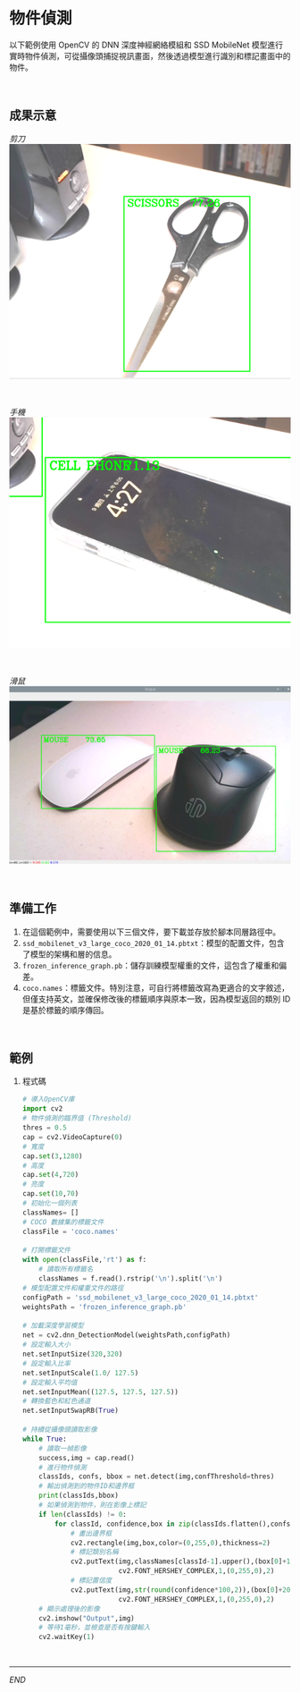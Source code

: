 # 物件偵測

以下範例使用 OpenCV 的 DNN 深度神經網絡模組和 SSD MobileNet 模型進行實時物件偵測，可從攝像頭捕捉視訊畫面，然後透過模型進行識別和標記畫面中的物件。

<br>

## 成果示意

_剪刀_
![](images/img_04.png)

<br>

_手機_
![](images/img_05.png)

<br>

_滑鼠_
![](images/img_14.png)

<br>

## 準備工作

1. 在這個範例中，需要使用以下三個文件，要下載並存放於腳本同層路徑中。
2. `ssd_mobilenet_v3_large_coco_2020_01_14.pbtxt`：模型的配置文件，包含了模型的架構和層的信息。
3. `frozen_inference_graph.pb`：儲存訓練模型權重的文件，這包含了權重和偏差。
4. `coco.names`：標籤文件。特別注意，可自行將標籤改寫為更適合的文字敘述，但僅支持英文，並確保修改後的標籤順序與原本一致，因為模型返回的類別 ID 是基於標籤的順序傳回。

<br>

## 範例

1. 程式碼

    ```python
    # 導入OpenCV庫
    import cv2
    # 物件偵測的臨界值 (Threshold)
    thres = 0.5
    cap = cv2.VideoCapture(0)
    # 寬度
    cap.set(3,1280)
    # 高度
    cap.set(4,720)
    # 亮度
    cap.set(10,70)
    # 初始化一個列表
    classNames= []
    # COCO 數據集的標籤文件
    classFile = 'coco.names'

    # 打開標籤文件
    with open(classFile,'rt') as f:
        # 讀取所有標籤名
        classNames = f.read().rstrip('\n').split('\n')
    # 模型配置文件和權重文件的路徑
    configPath = 'ssd_mobilenet_v3_large_coco_2020_01_14.pbtxt'
    weightsPath = 'frozen_inference_graph.pb'

    # 加載深度學習模型
    net = cv2.dnn_DetectionModel(weightsPath,configPath)
    # 設定輸入大小
    net.setInputSize(320,320)
    # 設定輸入比率
    net.setInputScale(1.0/ 127.5)
    # 設定輸入平均值
    net.setInputMean((127.5, 127.5, 127.5))
    # 轉換藍色和紅色通道
    net.setInputSwapRB(True)

    # 持續從攝像頭讀取影像
    while True:
        # 讀取一幀影像
        success,img = cap.read()
        # 進行物件偵測
        classIds, confs, bbox = net.detect(img,confThreshold=thres)
        # 輸出偵測到的物件ID和邊界框
        print(classIds,bbox)
        # 如果偵測到物件，則在影像上標記
        if len(classIds) != 0:
            for classId, confidence,box in zip(classIds.flatten(),confs.flatten(),bbox):
                # 畫出邊界框
                cv2.rectangle(img,box,color=(0,255,0),thickness=2)
                # 標記類別名稱
                cv2.putText(img,classNames[classId-1].upper(),(box[0]+10,box[1]+30),
                            cv2.FONT_HERSHEY_COMPLEX,1,(0,255,0),2)
                # 標記置信度
                cv2.putText(img,str(round(confidence*100,2)),(box[0]+200,box[1]+30),
                            cv2.FONT_HERSHEY_COMPLEX,1,(0,255,0),2)
        # 顯示處理後的影像
        cv2.imshow("Output",img)
        # 等待1毫秒，並檢查是否有按鍵輸入
        cv2.waitKey(1)
    ```


<br>

---

_END_
